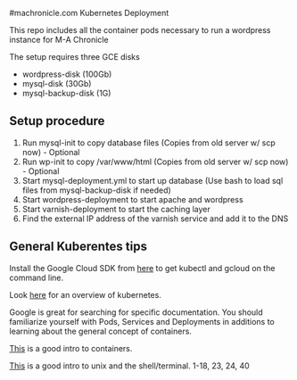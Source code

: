 #machronicle.com Kubernetes Deployment

This repo includes all the container pods necessary to run a wordpress instance for M-A Chronicle

The setup requires three GCE disks
- wordpress-disk (100Gb)
- mysql-disk (30Gb)
- mysql-backup-disk (1G)

## Setup procedure
1. Run mysql-init to copy database files (Copies from old server w/ scp now) - Optional
2. Run wp-init to copy /var/www/html (Copies from old server w/ scp now) - Optional
3. Start mysql-deployment.yml to start up database (Use bash to load sql files from mysql-backup-disk if needed)
4. Start wordpress-deployment to start apache and wordpress
5. Start varnish-deployment to start the caching layer
6. Find the external IP address of the varnish service and add it to the DNS

## General Kuberentes tips
Install the Google Cloud SDK from [here](https://cloud.google.com/sdk/) to get kubectl and gcloud on the command line.

Look [here](http://kubernetes.io/docs/user-guide/) for an overview of kubernetes.

Google is great for searching for specific documentation. You should familiarize yourself with Pods, Services and Deployments in additions to learning about the general concept of containers.

[This](https://medium.freecodecamp.com/a-beginner-friendly-introduction-to-containers-vms-and-docker-79a9e3e119b#.670q1cq47) is a good intro to containers.

[This](http://www.oliverelliott.org/article/computing/tut_unix/) is a good intro to unix and the shell/terminal.
1-18, 23, 24, 40
